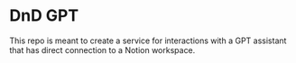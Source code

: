 # DnD GPT

This repo is meant to create a service for interactions with a GPT assistant that has direct connection to a Notion workspace.